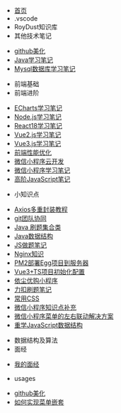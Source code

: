 * [首页](/)
* .vscode
* RoyDust知识库
* 其他技术笔记
- [github美化](RoyDust知识库\其他技术笔记\github美化.md)
- [Java学习笔记](RoyDust知识库\其他技术笔记\Java学习笔记.md)
- [Mysql数据库学习笔记](RoyDust知识库\其他技术笔记\Mysql数据库学习笔记.md)
* 前端基础
* 前端进阶
- [ECharts学习笔记](RoyDust知识库\前端进阶\ECharts学习笔记.md)
- [Node.js学习笔记](RoyDust知识库\前端进阶\Node.js学习笔记.md)
- [React18学习笔记](RoyDust知识库\前端进阶\React18学习笔记.md)
- [Vue2.js学习笔记](RoyDust知识库\前端进阶\Vue2.js学习笔记.md)
- [Vue3.js学习笔记](RoyDust知识库\前端进阶\Vue3.js学习笔记.md)
- [前端性能优化](RoyDust知识库\前端进阶\前端性能优化.md)
- [微信小程序云开发](RoyDust知识库\前端进阶\微信小程序云开发.md)
- [微信小程序学习笔记](RoyDust知识库\前端进阶\微信小程序学习笔记.md)
- [高阶JavaScript笔记](RoyDust知识库\前端进阶\高阶JavaScript笔记.md)
* 小知识点
- [Axios多重封装教程](RoyDust知识库\小知识点\Axios多重封装教程.md)
- [git团队协同](RoyDust知识库\小知识点\git团队协同.md)
- [Java 刷题集合类](RoyDust知识库\小知识点\Java刷题集合类.md)
- [Java数据结构](RoyDust知识库\小知识点\Java数据结构.md)
- [JS做题笔记](RoyDust知识库\小知识点\JS做题笔记.md)
- [Nginx知识](RoyDust知识库\小知识点\Nginx知识.md)
- [PM2部署Egg项目到服务器](RoyDust知识库\小知识点\PM2部署Egg项目到服务器.md)
- [Vue3+TS项目初始化配置](RoyDust知识库\小知识点\Vue3+TS项目初始化配置.md)
- [依尘优购小程序](RoyDust知识库\小知识点\依尘优购小程序.md)
- [力扣刷题笔记](RoyDust知识库\小知识点\力扣刷题笔记.md)
- [常用CSS](RoyDust知识库\小知识点\常用CSS.md)
- [微信小程序知识点补充](RoyDust知识库\小知识点\微信小程序知识点补充.md)
- [微信小程序菜单的左右联动解决方案](RoyDust知识库\小知识点\微信小程序菜单的左右联动解决方案.md)
- [重学JavaScript数据结构](RoyDust知识库\小知识点\重学JavaScript数据结构.md)
* 数据结构及算法
* 面经
- [我的面经](RoyDust知识库\面经\我的面经.md)
* usages
- [github美化](usages\github美化.md)
- [如何实现菜单嵌套](usages\如何实现菜单嵌套.md)
